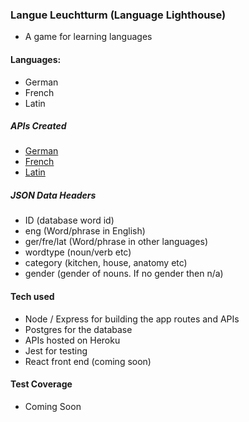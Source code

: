 ### Langue Leuchtturm (Language Lighthouse)

- A game for learning languages

#### Languages:
- German
- French
- Latin

##### APIs Created
- [German](http://language-lighthouse.herokuapp.com/german)
- [French](http://language-lighthouse.herokuapp.com/french)
- [Latin](http://language-lighthouse.herokuapp.com/latin)

##### JSON Data Headers
  - ID (database word id)
  - eng (Word/phrase in English)
  - ger/fre/lat (Word/phrase in other languages)
  - wordtype (noun/verb etc)
  - category (kitchen, house, anatomy etc)
  - gender (gender of nouns.  If no gender then n/a)

#### Tech used
- Node / Express for building the app routes and APIs
- Postgres for the database
- APIs hosted on Heroku
- Jest for testing
- React front end (coming soon)

#### Test Coverage
- Coming Soon
